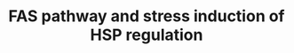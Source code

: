 ---
annotations:
- id: PW:0000681
  parent: regulatory pathway
  type: Pathway Ontology
  value: FasL mediated signaling pathway
authors:
- 169.230.77.174
- MaintBot
- Thomas
- Khanspers
- Christine Chichester
- L Dupuis
- Ddigles
- Eweitz
- Egonw
citedin:
- link: 10.1038/mtm.2014.7
  title: Proteomic profiling of salivary gland after nonviral gene transfer mediated
    by conventional plasmids and minicircles (2014)
communities: []
description: 'This pathway describes the Fas induced apoptosis and interplay with
  Hsp27 in response to stress.  More info: [BioCarta](http://www.biocarta.com/pathfiles/h_hsp27Pathway.asp).'
last-edited: 2025-03-04
ndex: null
organisms:
- Mus musculus
redirect_from:
- /index.php/Pathway:WP571
- /instance/WP571
- /instance/WP571_r137264
revision: r137264
schema-jsonld:
- '@context': https://schema.org/
  '@id': https://wikipathways.github.io/pathways/WP571.html
  '@type': Dataset
  creator:
    '@type': Organization
    name: WikiPathways
  description: 'This pathway describes the Fas induced apoptosis and interplay with
    Hsp27 in response to stress.  More info: [BioCarta](http://www.biocarta.com/pathfiles/h_hsp27Pathway.asp).'
  keywords:
  - Apaf1
  - Arhgdib
  - Bcl2
  - Casp3
  - Casp6
  - Casp7
  - Casp8
  - Casp9
  - Cflar
  - Daxx
  - Dffa
  - Dffb
  - FAP-1
  - Fadd
  - Faf1
  - Fas
  - Fasl
  - Glutathione
  - Gm10108
  - Hspb1
  - Il1a
  - Jun
  - Lmna
  - Lmnb1
  - Lmnb2
  - Map2k4
  - Map3k1
  - Map3k7
  - Mapk8
  - Mapkapk2
  - Mapkapk3
  - Pak1
  - Pak2
  - Parp1
  - Phosphate
  - Prkdc
  - Rb1
  - Ripk2
  - Spna2
  - Tnf
  license: CC0
  name: FAS pathway and stress induction of HSP regulation
seo: CreativeWork
title: FAS pathway and stress induction of HSP regulation
wpid: WP571
---